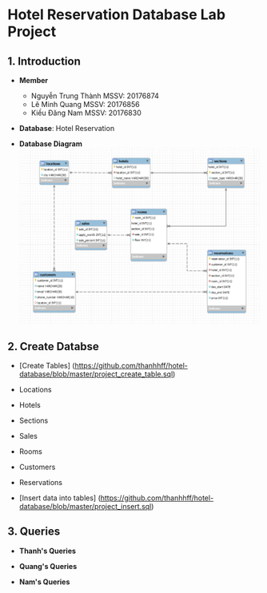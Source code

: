 # Hotel Reservation Database Lab Project

## 1. Introduction 
- **Member**
  -  Nguyễn Trung Thành   MSSV: 20176874
  -  Lê Minh Quang        MSSV: 20176856
  -  Kiều Đăng Nam        MSSV: 20176830

- **Database**: Hotel Reservation 

- **Database Diagram** 
![alt text](project_diagram_v3.png)

## 2. Create Databse
-  [Create Tables] (https://github.com/thanhhff/hotel-database/blob/master/project_create_table.sql)
  - Locations
  - Hotels
  - Sections
  - Sales
  - Rooms  
  - Customers
  - Reservations
  
- [Insert data into tables] (https://github.com/thanhhff/hotel-database/blob/master/project_insert.sql)

## 3. Queries

- **Thanh's Queries**





- **Quang's Queries**





- **Nam's Queries**


